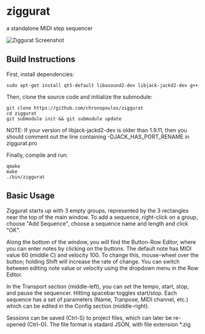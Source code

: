 # ziggurat
a standalone MIDI step sequencer

![Ziggurat Screenshot](https://static1.squarespace.com/static/54d8093fe4b02ef1156307b5/t/5ad45c9a03ce641bc8be47c2/1523866799332/ziggurat_20180416.png)

## Build Instructions

First, install dependencies:
```
sudo apt-get install qt5-default libasound2-dev libjack-jackd2-dev g++
```

Then, clone the source code and initialize the submodule:
```
git clone https://github.com/chronopoulos/ziggurat
cd ziggurat
git submodule init && git submodule update
```

NOTE: If your version of libjack-jackd2-dev is older than 1.9.11, then you
should comment out the line containing -DJACK_HAS_PORT_RENAME in ziggurat.pro

Finally, compile and run:

```
qmake
make
./bin/ziggurat
```

## Basic Usage

Ziggurat starts up with 3 empty groups, represented by the 3 rectangles near the
top of the main window. To add a sequence, right-click on a group, choose "Add
Sequence", choose a sequence name and length and click "OK".

Along the bottom of the window, you will find the Button-Row Editor, where you
can enter notes by clicking on the buttons. The default note has MIDI value 60
(middle C) and velocity 100. To change this, mouse-wheel over the button;
holding Shift will increase the rate of change. You can switch between editing
note value or velocity using the dropdown menu in the Row Editor.

In the Transport section (middle-left), you can set the tempo, start,
stop, and pause the sequencer. Hitting spacebar toggles start/stop. Each
sequence has a set of parameters (Name, Tranpose, MIDI channel, etc.) which can
be edited in the Config section (middle-right).

Sessions can be saved (Ctrl-S) to project files, which can later be re-opened
(Ctrl-O). The file format is stadard JSON, with file extension \*.zig
